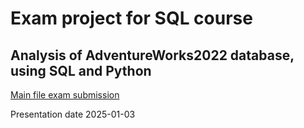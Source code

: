 # Exam project for SQL course

## Analysis of AdventureWorks2022 database, using SQL and Python

[Main file exam submission](https://github.com/PieRatCat/SQL-test/blob/766522e7f962986f4c801f5840395e5a3a68004f/SQL_kunskapskontroll/exam_submission.ipynb)

Presentation date 2025-01-03
